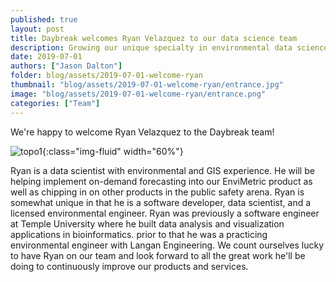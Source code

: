 ```yaml
---
published: true
layout: post
title: Daybreak welcomes Ryan Velazquez to our data science team
description: Growing our unique specialty in environmental data science.
date: 2019-07-01
authors: ["Jason Dalton"]
folder: blog/assets/2019-07-01-welcome-ryan
thumbnail: "blog/assets/2019-07-01-welcome-ryan/entrance.jpg"
image: "blog/assets/2019-07-01-welcome-ryan/entrance.png"
categories: ["Team"]
---
```

We're happy to welcome Ryan Velazquez to the Daybreak team!  

![topo1]({{site.url}}/{{page.folder}}/ryan-photo.jpg){:class="img-fluid" width="60%"}

Ryan is a data scientist with environmental and GIS experience. He will be helping implement on-demand forecasting into our EnviMetric product as well as chipping in on other products in the public safety arena.  Ryan is somewhat unique in that he is a software developer, data scientist, and a licensed environmental engineer.  Ryan was previously a software engineer at Temple University where he built data analysis and visualization applications in bioinformatics. prior to that he was a practicing environmental engineer with Langan Engineering. We count ourselves lucky to have Ryan on our team and look forward to all the great work he'll be doing to continuously improve our products and services.
